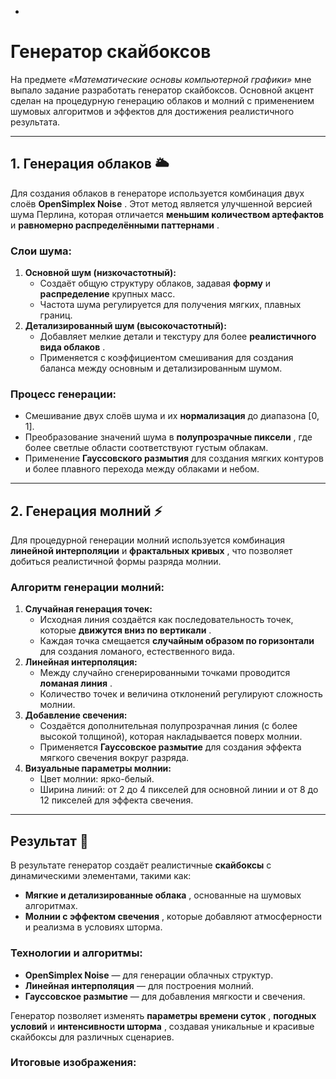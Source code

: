*

# **Генератор скайбоксов**

На предмете *«Математические основы компьютерной графики»* мне выпало задание разработать генератор скайбоксов. Основной акцент сделан на процедурную генерацию облаков и молний с применением шумовых алгоритмов и эффектов для достижения реалистичного результата.

---

## **1. Генерация облаков** 🌥️

Для создания облаков в генераторе используется комбинация двух слоёв  **OpenSimplex Noise** . Этот метод является улучшенной версией шума Перлина, которая отличается **меньшим количеством артефактов** и  **равномерно распределёнными паттернами** .

### **Слои шума:**

1. **Основной шум (низкочастотный):**
   * Создаёт общую структуру облаков, задавая **форму** и **распределение** крупных масс.
   * Частота шума регулируется для получения мягких, плавных границ.
2. **Детализированный шум (высокочастотный):**
   * Добавляет мелкие детали и текстуру для более  **реалистичного вида облаков** .
   * Применяется с коэффициентом смешивания для создания баланса между основным и детализированным шумом.

### **Процесс генерации:**

* Смешивание двух слоёв шума и их **нормализация** до диапазона [0, 1].
* Преобразование значений шума в  **полупрозрачные пиксели** , где более светлые области соответствуют густым облакам.
* Применение **Гауссовского размытия** для создания мягких контуров и более плавного перехода между облаками и небом.

---

## **2. Генерация молний** ⚡

Для процедурной генерации молний используется комбинация **линейной интерполяции** и  **фрактальных кривых** , что позволяет добиться реалистичной формы разряда молнии.

### **Алгоритм генерации молний:**

1. **Случайная генерация точек:**
   * Исходная линия создаётся как последовательность точек, которые  **движутся вниз по вертикали** .
   * Каждая точка смещается **случайным образом по горизонтали** для создания ломаного, естественного вида.
2. **Линейная интерполяция:**
   * Между случайно сгенерированными точками проводится  **ломаная линия** .
   * Количество точек и величина отклонений регулируют сложность молнии.
3. **Добавление свечения:**
   * Создаётся дополнительная полупрозрачная линия (с более высокой толщиной), которая накладывается поверх молнии.
   * Применяется **Гауссовское размытие** для создания эффекта мягкого свечения вокруг разряда.
4. **Визуальные параметры молнии:**
   * Цвет молнии: ярко-белый.
   * Ширина линий: от 2 до 4 пикселей для основной линии и от 8 до 12 пикселей для эффекта свечения.

---

## **Результат** 🎨

В результате генератор создаёт реалистичные **скайбоксы** с динамическими элементами, такими как:

* **Мягкие и детализированные облака** , основанные на шумовых алгоритмах.
* **Молнии с эффектом свечения** , которые добавляют атмосферности и реализма в условиях шторма.

### **Технологии и алгоритмы:**

* **OpenSimplex Noise** — для генерации облачных структур.
* **Линейная интерполяция** — для построения молний.
* **Гауссовское размытие** — для добавления мягкости и свечения.

Генератор позволяет изменять  **параметры времени суток** , **погодных условий** и  **интенсивности шторма** , создавая уникальные и красивые скайбоксы для различных сценариев.

### Итоговые изображения:
